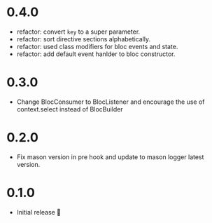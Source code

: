 # 0.4.0

- refactor: convert `key` to a super parameter.
- refactor: sort directive sections alphabetically.
- refactor: used class modifiers for bloc events and state.
- refactor: add default event hanlder to bloc constructor.

# 0.3.0

- Change BlocConsumer to BlocListener and encourage the use of context.select instead of BlocBuilder

# 0.2.0

- Fix mason version in pre hook and update to mason logger latest version.

# 0.1.0

- Initial release 🎉
